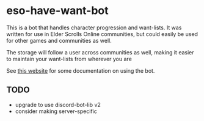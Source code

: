 # eso-have-want-bot

This is a bot that handles character progression and want-lists.
It was written for use in Elder Scrolls Online communities, but could
easily be used for other games and communities as well.

The storage will follow a user across communities as well, making it easier to
maintain your want-lists from wherever you are

See [this website](https://www.evogames.org/bots/eso-have-want-bot/) for some documentation
on using the bot.

## TODO

- upgrade to use discord-bot-lib v2
- consider making server-specific
